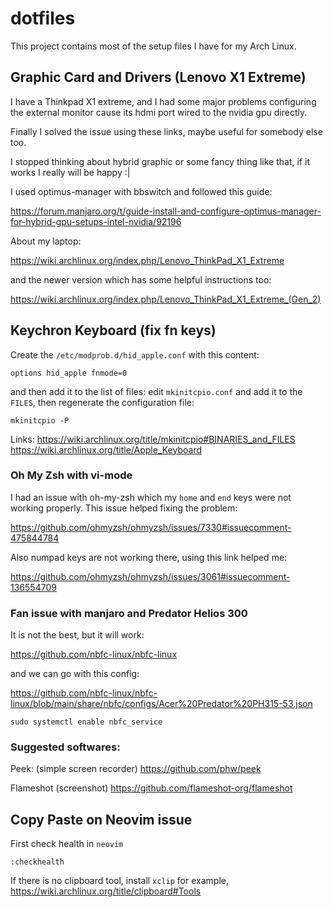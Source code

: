 # dotfiles

This project contains most of the setup files I have for my Arch Linux.

## Graphic Card and Drivers (Lenovo X1 Extreme)

I have a Thinkpad X1 extreme, and I had some major problems configuring the external monitor cause its hdmi port wired to the nvidia gpu directly.

Finally I solved the issue using these links, maybe useful for somebody else too.

I stopped thinking about hybrid graphic or some fancy thing like that, if it works I really will be happy :|

I used optimus-manager with bbswitch and followed this guide:

https://forum.manjaro.org/t/guide-install-and-configure-optimus-manager-for-hybrid-gpu-setups-intel-nvidia/92196

About my laptop:

https://wiki.archlinux.org/index.php/Lenovo_ThinkPad_X1_Extreme

and the newer version which has some helpful instructions too:

https://wiki.archlinux.org/index.php/Lenovo_ThinkPad_X1_Extreme_(Gen_2)

## Keychron Keyboard (fix fn keys)

Create the `/etc/modprob.d/hid_apple.conf` with this content:
```
options hid_apple fnmode=0
```
and then add it to the list of files:
edit `mkinitcpio.conf` and add it to the `FILES`, then regenerate the configuration file:
```
mkinitcpio -P
```
Links:
https://wiki.archlinux.org/title/mkinitcpio#BINARIES_and_FILES
https://wiki.archlinux.org/title/Apple_Keyboard

### Oh My Zsh with vi-mode

I had an issue with oh-my-zsh which my `home` and `end` keys were not working properly. This issue helped fixing the problem:

https://github.com/ohmyzsh/ohmyzsh/issues/7330#issuecomment-475844784

Also numpad keys are not working there, using this link helped me:

https://github.com/ohmyzsh/ohmyzsh/issues/3061#issuecomment-136554709

### Fan issue with manjaro and Predator Helios 300

It is not the best, but it will work:

https://github.com/nbfc-linux/nbfc-linux

and we can go with this config:

https://github.com/nbfc-linux/nbfc-linux/blob/main/share/nbfc/configs/Acer%20Predator%20PH315-53.json

```
sudo systemctl enable nbfc_service
```

### Suggested softwares:

Peek: (simple screen recorder)
https://github.com/phw/peek

Flameshot (screenshot)
https://github.com/flameshot-org/flameshot

## Copy Paste on Neovim issue

First check health in `neovim`
```
:checkhealth
```
If there is no clipboard tool, install `xclip` for example,
https://wiki.archlinux.org/title/clipboard#Tools
